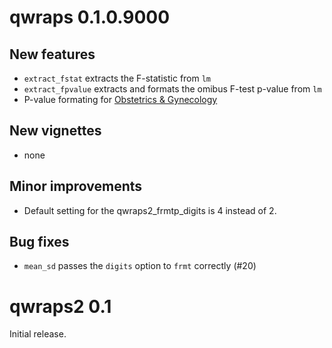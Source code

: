 # qwraps 0.1.0.9000

## New features

* `extract_fstat` extracts the F-statistic from `lm`
* `extract_fpvalue` extracts and formats the omibus F-test p-value from `lm`
* P-value formating for [Obstetrics & Gynecology](http://www.editorialmanager.com/ong/default.aspx)

## New vignettes

* none

## Minor improvements

* Default setting for the qwraps2_frmtp_digits is 4 instead of 2.

## Bug fixes

* `mean_sd` passes the `digits` option to `frmt` correctly (#20)

# qwraps2 0.1

Initial release.
